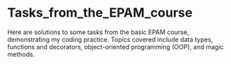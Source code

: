 # Tasks_from_the_EPAM_course
Here are solutions to some tasks from the basic EPAM course, demonstrating my coding practice.
Topics covered include data types, functions and decorators, object-oriented programming (OOP), and magic methods.